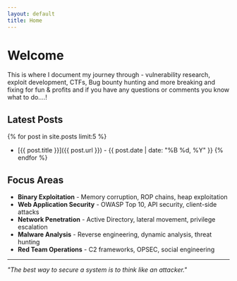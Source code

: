 ```yaml
---
layout: default
title: Home
---
```


# Welcome 
This is where I document my journey through - vulnerability research, exploit development, CTFs, Bug bounty hunting and more
breaking and fixing for fun & profits and if you have any questions or comments you know what to do....!

## Latest Posts

{% for post in site.posts limit:5 %}
- [{{ post.title }}]({{ post.url }}) - {{ post.date | date: "%B %d, %Y" }}
{% endfor %}

## Focus Areas

- **Binary Exploitation** - Memory corruption, ROP chains, heap exploitation
- **Web Application Security** - OWASP Top 10, API security, client-side attacks  
- **Network Penetration** - Active Directory, lateral movement, privilege escalation
- **Malware Analysis** - Reverse engineering, dynamic analysis, threat hunting
- **Red Team Operations** - C2 frameworks, OPSEC, social engineering

---

*"The best way to secure a system is to think like an attacker."*
